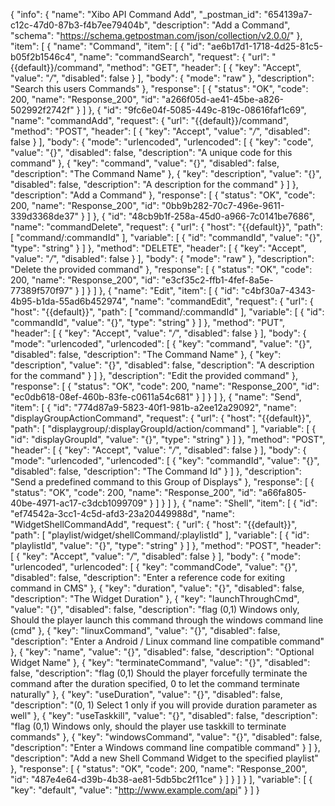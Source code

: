 {
  "info": {
    "name": "Xibo API Command Add",
    "_postman_id": "654139a7-c12c-47d0-87b3-f4b7ee79404b",
    "description": "Add a Command",
    "schema": "https://schema.getpostman.com/json/collection/v2.0.0/"
  },
  "item": [
    {
      "name": "Command",
      "item": [
        {
          "id": "ae6b17d1-1718-4d25-81c5-b05f2b1546c4",
          "name": "commandSearch",
          "request": {
            "url": "{{default}}/command",
            "method": "GET",
            "header": [
              {
                "key": "Accept",
                "value": "*/*",
                "disabled": false
              }
            ],
            "body": {
              "mode": "raw"
            },
            "description": "Search this users Commands"
          },
          "response": [
            {
              "status": "OK",
              "code": 200,
              "name": "Response_200",
              "id": "a266f05d-ae41-45be-a826-502992f2742f"
            }
          ]
        },
        {
          "id": "9fc6e04f-5085-449c-819c-08616faf1c69",
          "name": "commandAdd",
          "request": {
            "url": "{{default}}/command",
            "method": "POST",
            "header": [
              {
                "key": "Accept",
                "value": "*/*",
                "disabled": false
              }
            ],
            "body": {
              "mode": "urlencoded",
              "urlencoded": [
                {
                  "key": "code",
                  "value": "{}",
                  "disabled": false,
                  "description": "A unique code for this command"
                },
                {
                  "key": "command",
                  "value": "{}",
                  "disabled": false,
                  "description": "The Command Name"
                },
                {
                  "key": "description",
                  "value": "{}",
                  "disabled": false,
                  "description": "A description for the command"
                }
              ]
            },
            "description": "Add a Command"
          },
          "response": [
            {
              "status": "OK",
              "code": 200,
              "name": "Response_200",
              "id": "0bb9b282-70c7-496e-9611-339d3368de37"
            }
          ]
        },
        {
          "id": "48cb9b1f-258a-45d0-a966-7c0141be7686",
          "name": "commandDelete",
          "request": {
            "url": {
              "host": "{{default}}",
              "path": [
                "command/:commandId"
              ],
              "variable": [
                {
                  "id": "commandId",
                  "value": "{}",
                  "type": "string"
                }
              ]
            },
            "method": "DELETE",
            "header": [
              {
                "key": "Accept",
                "value": "*/*",
                "disabled": false
              }
            ],
            "body": {
              "mode": "raw"
            },
            "description": "Delete the provided command"
          },
          "response": [
            {
              "status": "OK",
              "code": 200,
              "name": "Response_200",
              "id": "e3cf35c2-ffb1-4fef-8a5e-77389f570f97"
            }
          ]
        }
      ]
    },
    {
      "name": "Edit",
      "item": [
        {
          "id": "c4bf30a7-4343-4b95-b1da-55ad6b452974",
          "name": "commandEdit",
          "request": {
            "url": {
              "host": "{{default}}",
              "path": [
                "command/:commandId"
              ],
              "variable": [
                {
                  "id": "commandId",
                  "value": "{}",
                  "type": "string"
                }
              ]
            },
            "method": "PUT",
            "header": [
              {
                "key": "Accept",
                "value": "*/*",
                "disabled": false
              }
            ],
            "body": {
              "mode": "urlencoded",
              "urlencoded": [
                {
                  "key": "command",
                  "value": "{}",
                  "disabled": false,
                  "description": "The Command Name"
                },
                {
                  "key": "description",
                  "value": "{}",
                  "disabled": false,
                  "description": "A description for the command"
                }
              ]
            },
            "description": "Edit the provided command"
          },
          "response": [
            {
              "status": "OK",
              "code": 200,
              "name": "Response_200",
              "id": "ec0db618-08ef-460b-83fe-c0611a54c681"
            }
          ]
        }
      ]
    },
    {
      "name": "Send",
      "item": [
        {
          "id": "774d87a9-5823-40f1-981b-a2ee12a29092",
          "name": "displayGroupActionCommand",
          "request": {
            "url": {
              "host": "{{default}}",
              "path": [
                "displaygroup/:displayGroupId/action/command"
              ],
              "variable": [
                {
                  "id": "displayGroupId",
                  "value": "{}",
                  "type": "string"
                }
              ]
            },
            "method": "POST",
            "header": [
              {
                "key": "Accept",
                "value": "*/*",
                "disabled": false
              }
            ],
            "body": {
              "mode": "urlencoded",
              "urlencoded": [
                {
                  "key": "commandId",
                  "value": "{}",
                  "disabled": false,
                  "description": "The Command Id"
                }
              ]
            },
            "description": "Send a predefined command to this Group of Displays"
          },
          "response": [
            {
              "status": "OK",
              "code": 200,
              "name": "Response_200",
              "id": "a66fa805-40be-4971-ac17-c3dcb1099709"
            }
          ]
        }
      ]
    },
    {
      "name": "Shell",
      "item": [
        {
          "id": "ef74542a-3cc1-4c5d-afd3-23a20449988d",
          "name": "WidgetShellCommandAdd",
          "request": {
            "url": {
              "host": "{{default}}",
              "path": [
                "playlist/widget/shellCommand/:playlistId"
              ],
              "variable": [
                {
                  "id": "playlistId",
                  "value": "{}",
                  "type": "string"
                }
              ]
            },
            "method": "POST",
            "header": [
              {
                "key": "Accept",
                "value": "*/*",
                "disabled": false
              }
            ],
            "body": {
              "mode": "urlencoded",
              "urlencoded": [
                {
                  "key": "commandCode",
                  "value": "{}",
                  "disabled": false,
                  "description": "Enter a reference code for exiting command in CMS"
                },
                {
                  "key": "duration",
                  "value": "{}",
                  "disabled": false,
                  "description": "The Widget Duration"
                },
                {
                  "key": "launchThroughCmd",
                  "value": "{}",
                  "disabled": false,
                  "description": "flag (0,1) Windows only, Should the player launch this command through the windows command line (cmd"
                },
                {
                  "key": "linuxCommand",
                  "value": "{}",
                  "disabled": false,
                  "description": "Enter a Android / Linux command line compatible command"
                },
                {
                  "key": "name",
                  "value": "{}",
                  "disabled": false,
                  "description": "Optional Widget Name"
                },
                {
                  "key": "terminateCommand",
                  "value": "{}",
                  "disabled": false,
                  "description": "flag (0,1) Should the player forcefully terminate the command after the duration specified, 0 to let the command terminate naturally"
                },
                {
                  "key": "useDuration",
                  "value": "{}",
                  "disabled": false,
                  "description": "(0, 1) Select 1 only if you will provide duration parameter as well"
                },
                {
                  "key": "useTaskkill",
                  "value": "{}",
                  "disabled": false,
                  "description": "flag (0,1) Windows only, should the player use taskkill to terminate commands"
                },
                {
                  "key": "windowsCommand",
                  "value": "{}",
                  "disabled": false,
                  "description": "Enter a Windows command line compatible command"
                }
              ]
            },
            "description": "Add a new Shell Command Widget to the specified playlist"
          },
          "response": [
            {
              "status": "OK",
              "code": 200,
              "name": "Response_200",
              "id": "487e4e64-d39b-4b38-ae81-5db5bc2f11ce"
            }
          ]
        }
      ]
    }
  ],
  "variable": [
    {
      "key": "default",
      "value": "http://www.example.com/api"
    }
  ]
}